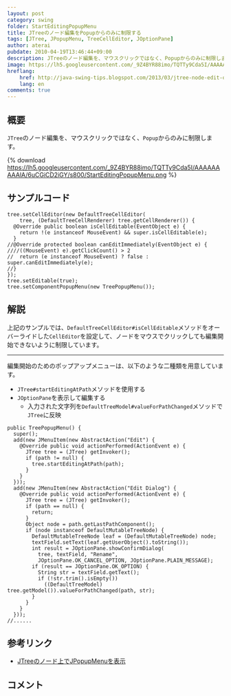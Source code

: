 ```yaml
---
layout: post
category: swing
folder: StartEditingPopupMenu
title: JTreeのノード編集をPopupからのみに制限する
tags: [JTree, JPopupMenu, TreeCellEditor, JOptionPane]
author: aterai
pubdate: 2010-04-19T13:46:44+09:00
description: JTreeのノード編集を、マウスクリックではなく、Popupからのみに制限します。
image: https://lh5.googleusercontent.com/_9Z4BYR88imo/TQTTy9Cda5I/AAAAAAAAAlA/6uCGiCD2iGY/s800/StartEditingPopupMenu.png
hreflang:
    href: http://java-swing-tips.blogspot.com/2013/03/jtree-node-edit-only-from-jpopupmenu.html
    lang: en
comments: true
---
```

## 概要
`JTree`のノード編集を、マウスクリックではなく、`Popup`からのみに制限します。

{% download https://lh5.googleusercontent.com/_9Z4BYR88imo/TQTTy9Cda5I/AAAAAAAAAlA/6uCGiCD2iGY/s800/StartEditingPopupMenu.png %}

## サンプルコード
<pre class="prettyprint"><code>tree.setCellEditor(new DefaultTreeCellEditor(
    tree, (DefaultTreeCellRenderer) tree.getCellRenderer()) {
  @Override public boolean isCellEditable(EventObject e) {
    return !(e instanceof MouseEvent) &amp;&amp; super.isCellEditable(e);
  }
//@Override protected boolean canEditImmediately(EventObject e) {
////((MouseEvent) e).getClickCount() &gt; 2
//  return (e instanceof MouseEvent) ? false : super.canEditImmediately(e);
//}
});
tree.setEditable(true);
tree.setComponentPopupMenu(new TreePopupMenu());
</code></pre>

## 解説
上記のサンプルでは、`DefaultTreeCellEditor#isCellEditable`メソッドをオーバーライドした`CellEditor`を設定して、ノードをマウスでクリックしても編集開始できないように制限しています。

- - - -
編集開始のためのポップアップメニューは、以下のような二種類を用意しています。

- `JTree#startEditingAtPath`メソッドを使用する
- `JOptionPane`を表示して編集する
    - 入力された文字列を`DefaultTreeModel#valueForPathChanged`メソッドで`JTree`に反映

<!-- dummy comment line for breaking list -->

<pre class="prettyprint"><code>public TreePopupMenu() {
  super();
  add(new JMenuItem(new AbstractAction("Edit") {
    @Override public void actionPerformed(ActionEvent e) {
      JTree tree = (JTree) getInvoker();
      if (path != null) {
        tree.startEditingAtPath(path);
      }
    }
  }));
  add(new JMenuItem(new AbstractAction("Edit Dialog") {
    @Override public void actionPerformed(ActionEvent e) {
      JTree tree = (JTree) getInvoker();
      if (path == null) {
        return;
      }
      Object node = path.getLastPathComponent();
      if (node instanceof DefaultMutableTreeNode) {
        DefaultMutableTreeNode leaf = (DefaultMutableTreeNode) node;
        textField.setText(leaf.getUserObject().toString());
        int result = JOptionPane.showConfirmDialog(
          tree, textField, "Rename",
          JOptionPane.OK_CANCEL_OPTION, JOptionPane.PLAIN_MESSAGE);
        if (result == JOptionPane.OK_OPTION) {
          String str = textField.getText();
          if (!str.trim().isEmpty())
            ((DefaultTreeModel) tree.getModel()).valueForPathChanged(path, str);
        }
      }
    }
  }));
//......
</code></pre>

## 参考リンク
- [JTreeのノード上でJPopupMenuを表示](https://ateraimemo.com/Swing/TreeNodePopupMenu.html)

<!-- dummy comment line for breaking list -->

## コメント
